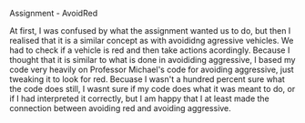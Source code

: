 Assignment - AvoidRed

At first, I was confused by what the assignment wanted us to do, but then I realised that it is a similar concept as with avoididng agressive vehicles. We had to check if a vehicle is red and then take actions acordingly. Because I thought that it is similar to what is done in avoididing aggressive, I based my code very heavily on Professor Michael's code for avoiding aggressive, just tweaking it to look for red. Becuase I wasn't a hundred percent sure what the code does still, I wasnt sure if my code does what it was meant to do, or if I had interpreted it correctly, but I am happy that I at least made the connection between avoiding red and avoiding aggressive.
